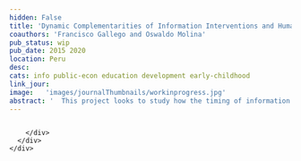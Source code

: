 ```yaml
---
hidden: False
title: 'Dynamic Complementarities of Information Interventions and Human Capital in Peru'
coauthors: 'Francisco Gallego and Oswaldo Molina'
pub_status: wip
pub_date: 2015 2020
location: Peru
desc:
cats: info public-econ education development early-childhood
link_jour:
image:   'images/journalThumbnails/workinprogress.jpg'
abstract: '  This project looks to study how the timing of information can affect  different types of human capital investment decisions of young students in Peru. Together with the government of the Peru and in particular with our partners at  <a href="http://www.minedu.gob.pe/minedulab/">MineduLAB</a>, we develop and test at scale a policy relevant information intervention that conveyed information about the feasibility and labor market earnings associated with different levels and types of education levels. The intervention consisted of a series of telenovela videos, classroom posters and class discussions. Over a four year period the project implemented in ever larger sets of public schools finally reaching 50% of all schools in 2017. Detailed information about beliefs, time use and academic achievement was collected for a large panel of students, parents, teachers and principals. Following a successful policy implementation and evaluation, the intervention has now been adopted as a government policy and has been implemented in all public schools in the country.'
---
```



<div class='full'>
  <div class='row'>
    <div class='large-12 columns'>
      <div class='mod modBoxedSlider'>
        <div class='slides'>
          <div class='slide'>
            <img alt="" src="images/DFM/IMG_4725.jpg" />
          </div>
          <div class='slide'>
            <img alt="" src="images/DFM/DSC_0619.jpg" />
          </div>
          <div class='slide'>
            <img alt="" src="images/DFM/IMG_4821.jpg" />
          </div>
          <div class='slide'>
            <img alt="" src="images/DFM/IMG_0320.jpg" />
          </div>
          <div class='slide'>
            <img alt="" src="images/DFM/DOL5.png" />
          </div>
          <div class='slide'>
            <img alt="" src="images/DFM/DOL40.jpg" />
          </div>
          <div class='slide'>
            <img alt="" src="images/DFM/DOL38.jpg" />
          </div>
          <div class='slide'>
            <img alt="" src="images/DFM/DOL33.jpg" />
          </div>
          <div class='slide'>
            <img alt="" src="images/DFM/DOL16.jpg" />
          </div>
          <div class='slide'>
            <img alt="" src="images/DFM/IMG_3774.jpg" />
          </div>
          <div class='slide'>
            <img alt="" src="images/DFM/JanethCastillo.jpg" />
          </div>

        </div>
      </div>
    </div>
  </div>
  <div class='spacing'></div>
